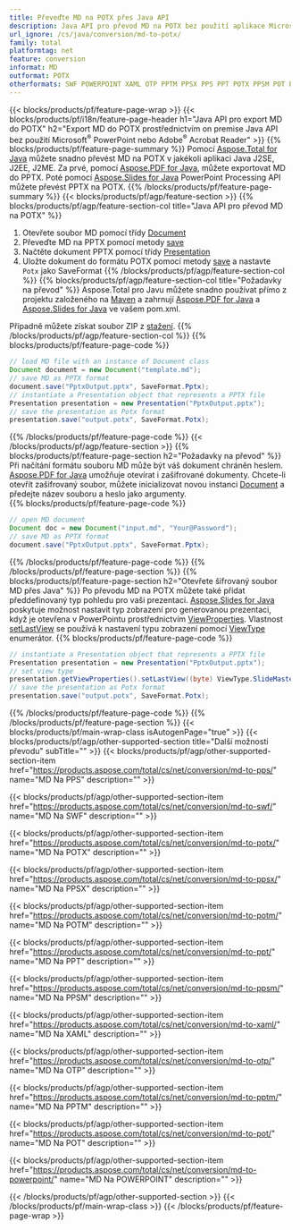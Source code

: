 ```yaml
---
title: Převeďte MD na POTX přes Java API
description: Java API pro převod MD na POTX bez použití aplikace Microsoft Word
url_ignore: /cs/java/conversion/md-to-potx/
family: total
platformtag: net
feature: conversion
informat: MD
outformat: POTX
otherformats: SWF POWERPOINT XAML OTP PPTM PPSX PPS PPT POTX PPSM POT POTM
---
```

{{< blocks/products/pf/feature-page-wrap >}}
{{< blocks/products/pf/i18n/feature-page-header h1="Java API pro export MD do POTX" h2="Export MD do POTX prostřednictvím on premise Java API bez použití Microsoft<sup>&reg;</sup> PowerPoint nebo Adobe<sup>&reg;</sup> Acrobat Reader" >}}
{{% blocks/products/pf/feature-page-summary %}}
Pomocí [Aspose.Total for Java](https://products.aspose.com/total/java/) můžete snadno převést MD na POTX v jakékoli aplikaci Java J2SE, J2EE, J2ME. Za prvé, pomocí [Aspose.PDF for Java](https://products.aspose.com/pdf/java/), můžete exportovat MD do PPTX. Poté pomocí [Aspose.Slides for Java](https://products.aspose.com/slides/java/) PowerPoint Processing API můžete převést PPTX na POTX.
{{% /blocks/products/pf/feature-page-summary  %}}
{{< blocks/products/pf/agp/feature-section >}}
{{% blocks/products/pf/agp/feature-section-col title="Java API pro převod MD na POTX" %}}
1. Otevřete soubor MD pomocí třídy [Document](https://reference.aspose.com/pdf/java/com.aspose.pdf/Document)
2. Převeďte MD na PPTX pomocí metody [save](https://reference.aspose.com/pdf/java/com.aspose.pdf/Document#save-java.lang.String-int-)
3. Načtěte dokument PPTX pomocí třídy [Presentation](https://reference.aspose.com/slides/java/com.aspose.slides/Presentation)
4. Uložte dokument do formátu POTX pomocí metody [save](https://reference.aspose.com/slides/java/com.aspose.slides/Presentation#save-java.lang.String-int-) a nastavte ` Potx` jako SaveFormat
{{% /blocks/products/pf/agp/feature-section-col %}}
{{% blocks/products/pf/agp/feature-section-col title="Požadavky na převod" %}}
Aspose.Total pro Javu můžete snadno používat přímo z projektu založeného na [Maven](https://repository.aspose.com/webapp/#/artifacts/browse/tree/General/repo/com/aspose/aspose-total) a zahrnují [Aspose.PDF for Java](https://docs.aspose.com/pdf/java/installation/) a [Aspose.Slides for Java](https://docs.aspose.com/slides/java/installation/) ve vašem pom.xml.

Případně můžete získat soubor ZIP z [stažení](https://releases.aspose.comtotal/java).
{{% /blocks/products/pf/agp/feature-section-col %}}
{{% blocks/products/pf/feature-page-code %}}

```java
// load MD file with an instance of Document class
Document document = new Document("template.md");
// save MD as PPTX format 
document.save("PptxOutput.pptx", SaveFormat.Pptx); 
// instantiate a Presentation object that represents a PPTX file
Presentation presentation = new Presentation("PptxOutput.pptx");
// save the presentation as Potx format
presentation.save("output.potx", SaveFormat.Potx);   
```

{{% /blocks/products/pf/feature-page-code %}}
{{< /blocks/products/pf/agp/feature-section >}}
{{% blocks/products/pf/feature-page-section  h2="Požadavky na převod" %}}
Při načítání formátu souboru MD může být váš dokument chráněn heslem. [Aspose.PDF for Java](https://products.aspose.com/pdf/java/) umožňuje otevírat i zašifrované dokumenty. Chcete-li otevřít zašifrovaný soubor, můžete inicializovat novou instanci [Document](https://reference.aspose.com/pdf/java/com.aspose.pdf/Document#Document-java.lang.String-java.lang.String-) a předejte název souboru a heslo jako argumenty.  
{{% blocks/products/pf/feature-page-code %}}

```java
// open MD document
Document doc = new Document("input.md", "Your@Password");
// save MD as PPTX format 
document.save("PptxOutput.pptx", SaveFormat.Pptx); 

```

{{% /blocks/products/pf/feature-page-code  %}}
{{% /blocks/products/pf/feature-page-section %}}
{{% blocks/products/pf/feature-page-section  h2="Otevřete šifrovaný soubor MD přes Java" %}}
Po převodu MD na POTX můžete také přidat předdefinovaný typ pohledu pro vaši prezentaci. [Aspose.Slides for Java](https://products.aspose.com/slides/java/) poskytuje možnost nastavit typ zobrazení pro generovanou prezentaci, když je otevřena v PowerPointu prostřednictvím [ViewProperties](https://reference.aspose.com/slides/java/com.aspose.slides/ViewProperties). Vlastnost [setLastView](https://reference.aspose.com/slides/java/com.aspose.slides/ViewProperties#setLastView-int-) se používá k nastavení typu zobrazení pomocí [ViewType](https://reference.aspose.com/slides/java/com.aspose.slides/ViewType) enumerátor. 
{{% blocks/products/pf/feature-page-code %}}

```java
// instantiate a Presentation object that represents a PPTX file
Presentation presentation = new Presentation("PptxOutput.pptx");
// set view type
presentation.getViewProperties().setLastView((byte) ViewType.SlideMasterView);
// save the presentation as Potx format
presentation.save("output.potx", SaveFormat.Potx);    
```

{{% /blocks/products/pf/feature-page-code  %}}
{{% /blocks/products/pf/feature-page-section %}}
{{< blocks/products/pf/main-wrap-class isAutogenPage="true" >}}
{{< blocks/products/pf/agp/other-supported-section title="Další možnosti převodu" subTitle="" >}}
{{< blocks/products/pf/agp/other-supported-section-item href="https://products.aspose.com/total/cs/net/conversion/md-to-pps/" name="MD Na PPS" description="" >}}

{{< blocks/products/pf/agp/other-supported-section-item href="https://products.aspose.com/total/cs/net/conversion/md-to-swf/" name="MD Na SWF" description="" >}}

{{< blocks/products/pf/agp/other-supported-section-item href="https://products.aspose.com/total/cs/net/conversion/md-to-potx/" name="MD Na POTX" description="" >}}

{{< blocks/products/pf/agp/other-supported-section-item href="https://products.aspose.com/total/cs/net/conversion/md-to-ppsx/" name="MD Na PPSX" description="" >}}

{{< blocks/products/pf/agp/other-supported-section-item href="https://products.aspose.com/total/cs/net/conversion/md-to-potm/" name="MD Na POTM" description="" >}}

{{< blocks/products/pf/agp/other-supported-section-item href="https://products.aspose.com/total/cs/net/conversion/md-to-ppt/" name="MD Na PPT" description="" >}}

{{< blocks/products/pf/agp/other-supported-section-item href="https://products.aspose.com/total/cs/net/conversion/md-to-ppsm/" name="MD Na PPSM" description="" >}}

{{< blocks/products/pf/agp/other-supported-section-item href="https://products.aspose.com/total/cs/net/conversion/md-to-xaml/" name="MD Na XAML" description="" >}}

{{< blocks/products/pf/agp/other-supported-section-item href="https://products.aspose.com/total/cs/net/conversion/md-to-otp/" name="MD Na OTP" description="" >}}

{{< blocks/products/pf/agp/other-supported-section-item href="https://products.aspose.com/total/cs/net/conversion/md-to-pptm/" name="MD Na PPTM" description="" >}}

{{< blocks/products/pf/agp/other-supported-section-item href="https://products.aspose.com/total/cs/net/conversion/md-to-pot/" name="MD Na POT" description="" >}}

{{< blocks/products/pf/agp/other-supported-section-item href="https://products.aspose.com/total/cs/net/conversion/md-to-powerpoint/" name="MD Na POWERPOINT" description="" >}}


{{< /blocks/products/pf/agp/other-supported-section >}}
{{< /blocks/products/pf/main-wrap-class >}}
{{< /blocks/products/pf/feature-page-wrap >}}